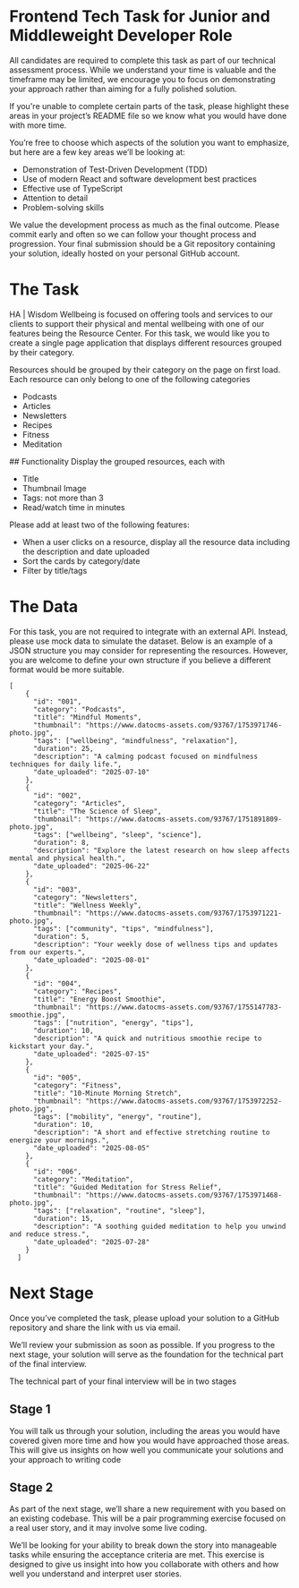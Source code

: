 # Frontend Tech Task for Junior and Middleweight Developer Role

All candidates are required to complete this task as part of our technical assessment process. While we understand your time is valuable and the timeframe may be limited, we encourage you to focus on demonstrating your approach rather than aiming for a fully polished solution.

If you're unable to complete certain parts of the task, please highlight these areas in your project’s README file so we know what you would have done with more time.

You’re free to choose which aspects of the solution you want to emphasize, but here are a few key areas we’ll be looking at:

- Demonstration of Test-Driven Development (TDD)
- Use of modern React and software development best practices
- Effective use of TypeScript
- Attention to detail
- Problem-solving skills

We value the development process as much as the final outcome. Please commit early and often so we can follow your thought process and progression. Your final submission should be a Git repository containing your solution, ideally hosted on your personal GitHub account.

# The Task

HA | Wisdom Wellbeing is focused on offering tools and services to our clients to support their physical and mental wellbeing with one of our features being the Resource Center. For this task, we would like you to create a single page application that displays different resources grouped by their category.

Resources should be grouped by their category on the page on first load. Each resource can only belong to one of the following categories

- Podcasts
- Articles
- Newsletters
- Recipes
- Fitness
- Meditation

## Functionality
Display the grouped resources, each with

- Title
- Thumbnail Image
- Tags: not more than 3
- Read/watch time in minutes

Please add at least two of the following features:

- When a user clicks on a resource, display all the resource data including the description and date uploaded
- Sort the cards by category/date
- Filter by title/tags

# The Data

For this task, you are not required to integrate with an external API. Instead, please use mock data to simulate the dataset. Below is an example of a JSON structure you may consider for representing the resources. However, you are welcome to define your own structure if you believe a different format would be more suitable.

```
[
    {
      "id": "001",
      "category": "Podcasts",
      "title": "Mindful Moments",
      "thumbnail": "https://www.datocms-assets.com/93767/1753971746-photo.jpg",
      "tags": ["wellbeing", "mindfulness", "relaxation"],
      "duration": 25,
      "description": "A calming podcast focused on mindfulness techniques for daily life.",
      "date_uploaded": "2025-07-10"
    },
    {
      "id": "002",
      "category": "Articles",
      "title": "The Science of Sleep",
      "thumbnail": "https://www.datocms-assets.com/93767/1751891809-photo.jpg",
      "tags": ["wellbeing", "sleep", "science"],
      "duration": 8,
      "description": "Explore the latest research on how sleep affects mental and physical health.",
      "date_uploaded": "2025-06-22"
    },
    {
      "id": "003",
      "category": "Newsletters",
      "title": "Wellness Weekly",
      "thumbnail": "https://www.datocms-assets.com/93767/1753971221-photo.jpg",
      "tags": ["community", "tips", "mindfulness"],
      "duration": 5,
      "description": "Your weekly dose of wellness tips and updates from our experts.",
      "date_uploaded": "2025-08-01"
    },
    {
      "id": "004",
      "category": "Recipes",
      "title": "Energy Boost Smoothie",
      "thumbnail": "https://www.datocms-assets.com/93767/1755147783-smoothie.jpg",
      "tags": ["nutrition", "energy", "tips"],
      "duration": 10,
      "description": "A quick and nutritious smoothie recipe to kickstart your day.",
      "date_uploaded": "2025-07-15"
    },
    {
      "id": "005",
      "category": "Fitness",
      "title": "10-Minute Morning Stretch",
      "thumbnail": "https://www.datocms-assets.com/93767/1753972252-photo.jpg",
      "tags": ["mobility", "energy", "routine"],
      "duration": 10,
      "description": "A short and effective stretching routine to energize your mornings.",
      "date_uploaded": "2025-08-05"
    },
    {
      "id": "006",
      "category": "Meditation",
      "title": "Guided Meditation for Stress Relief",
      "thumbnail": "https://www.datocms-assets.com/93767/1753971468-photo.jpg",
      "tags": ["relaxation", "routine", "sleep"],
      "duration": 15,
      "description": "A soothing guided meditation to help you unwind and reduce stress.",
      "date_uploaded": "2025-07-28"
    }
  ]
```

# Next Stage

Once you’ve completed the task, please upload your solution to a GitHub repository and share the link with us via email.

We’ll review your submission as soon as possible. If you progress to the next stage, your solution will serve as the foundation for the technical part of the final interview.

The technical part of your final interview will be in two stages

## Stage 1

You will talk us through your solution, including the areas you would have covered given more time and how you would have approached those areas. This will give us insights on how well you communicate your solutions and your approach to writing code

## Stage 2

As part of the next stage, we’ll share a new requirement with you based on an existing codebase. This will be a pair programming exercise focused on a real user story, and it may involve some live coding.

We’ll be looking for your ability to break down the story into manageable tasks while ensuring the acceptance criteria are met. This exercise is designed to give us insight into how you collaborate with others and how well you understand and interpret user stories.
